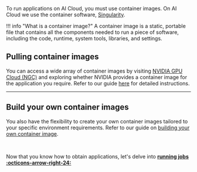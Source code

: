 To run applications on AI Cloud, you must use container images. On AI Cloud we use the container software, [Singularity](https://docs.sylabs.io/guides/3.5/user-guide/introduction.html).

!!! info "What is a container image?"
    A container image is a static, portable file that contains all the components needed to run a piece of software, including the code, runtime, system tools, libraries, and settings.

## Pulling container images
You can access a wide array of container images by visiting [NVIDIA GPU Cloud (NGC)](https://catalog.ngc.nvidia.com/) and exploring whether NVIDIA provides a container image for the application you require. Refer to our guide [here](../additional-guides/download-container-images.md) for detailed instructions.

<hr>

## Build your own container images
You also have the flexibility to create your own container images tailored to your specific environment requirements. Refer to our guide on [building your own container image](../additional-guides/building-your-own-container-image.md).

<br>

Now that you know how to obtain applications, let's delve into [**running jobs :octicons-arrow-right-24:**](running-jobs.md)
